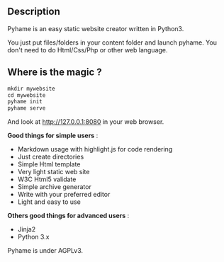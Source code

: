 Description
-----------
Pyhame is an easy static website creator written in Python3.

You just put files/folders in your content folder and launch pyhame. You don't need to do Html/Css/Php or other web language.

Where is the magic ?
--------------------


```easy_install-3.2 pyhame
mkdir mywebsite
cd mywebsite
pyhame init
pyhame serve
```
And look at http://127.0.0.1:8080 in your web browser.

**Good things for simple users** :

 * Markdown usage with highlight.js for code rendering
 * Just create directories
 * Simple Html template
 * Very light static web site
 * W3C Html5 validate
 * Simple archive generator
 * Write with your preferred editor
 * Light and easy to use

**Others good things for advanced users** :

 * Jinja2
 * Python 3.x

Pyhame is under AGPLv3.
